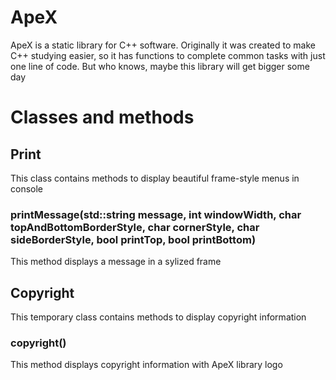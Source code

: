 # ApeX
ApeX is a static library for C++ software. Originally it was created to make C++ studying easier, so it has functions to complete common tasks with just one line of code. But who knows, maybe this library will get bigger some day
# Classes and methods
## Print
This class contains methods to display beautiful frame-style menus in console
### printMessage(std::string message, int windowWidth, char topAndBottomBorderStyle, char cornerStyle, char sideBorderStyle, bool printTop, bool printBottom)
This method displays a message in a sylized frame
## Copyright
This temporary class contains methods to display copyright information
### copyright()
This method displays copyright information with ApeX library logo
